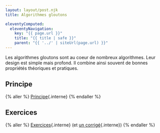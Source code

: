 ```yaml
---
layout: layout/post.njk
title: Algorithmes gloutons

eleventyComputed:
  eleventyNavigation:
    key: "{{ page.url }}"
    title: "{{ title | safe }}"
    parent: "{{ '../' | siteUrl(page.url) }}"
---
```


Les algorithmes gloutons sont au coeur de nombreux algorithmes. Leur design est simple mais profond. Il combine ainsi souvent de bonnes propriétés théoriques et pratiques.

## Principe

{% aller %}
[Principe](./principe){.interne}
{% endaller %}

## Exercices

{% aller %}
[Exercices](./exercices){.interne} (et [un corrigé](./exercices-corrigé){.interne})
{% endaller %}

